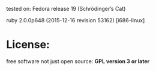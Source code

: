
tested on:
Fedora release 19 (Schrödinger’s Cat)

ruby 2.0.0p648 (2015-12-16 revision 53162) [i686-linux]

# License:

free software not just open source: **GPL version 3 or later**

